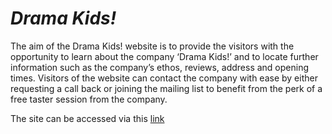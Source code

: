 # *Drama Kids!*

The aim of the Drama Kids! website is to provide the visitors with the opportunity to learn about the company ‘Drama Kids!’ and to locate further information 
such as the company’s ethos, reviews, address and opening times. Visitors of the website can contact the company with ease by either requesting a call back or 
joining the mailing list to benefit from the perk of a free taster session from the company. 

 

The site can be accessed via this [link](https://mcallisterliza.github.io/drama-kids/)

